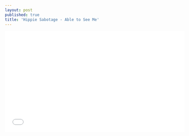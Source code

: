 ```yaml
---
layout: post
published: true
title: 'Hippie Sabotage - Able to See Me'
---
```


<iframe width="560" height="315" src="//www.youtube.com/embed/kmfEyJpwVz8" frameborder="0"> </iframe>
